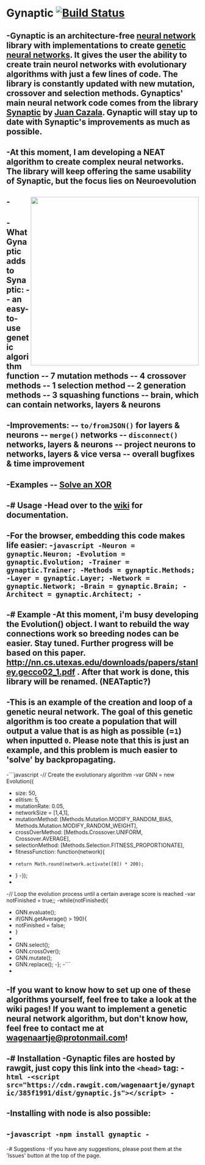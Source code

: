 # Gynaptic [![Build Status](https://travis-ci.org/wagenaartje/gynaptic.svg?branch=master)](https://travis-ci.org/wagenaartje/gynaptic)
 -Gynaptic is an architecture-free [neural network](https://en.wikipedia.org/wiki/Artificial_neural_network) library with implementations to create [genetic neural networks](https://en.wikipedia.org/wiki/Neuroevolution). It gives the user the ability to create train neurol networks with evolutionary algorithms with just a few lines of code. The library is constantly updated with new mutation, crossover and selection methods. Gynaptics' main neural network code comes from the library [Synaptic](https://github.com/cazala/synaptic) by [Juan Cazala](https://github.com/cazala). Gynaptic will stay up to date with Synaptic's improvements as much as possible.
 -
 -**At this moment, I am developing a NEAT algorithm to create complex neural networks. The library will keep offering the same usability of Synaptic, but the focus lies on Neuroevolution**
 -
 -<img src="https://assets-cdn.github.com/images/modules/site/home-ill-work.png?sn" width="440px" align="right">
 -
 -What Gynaptic adds to Synaptic:
 -- an easy-to-use genetic algorithm function
 -- 7 mutation methods
 -- 4 crossover methods
 -- 1 selection method
 -- 2 generation methods
 -- 3 squashing functions
 -- **brain**, which can contain networks, layers & neurons
 -
 -Improvements:
 -- `to/fromJSON()` for layers & neurons
 -- `merge()` networks
 -- `disconnect()` networks, layers & neurons
 -- project neurons to networks, layers & vice versa
 -- overall bugfixes & time improvement
 -
 -Examples
 -- [Solve an XOR](https://wagenaartje.github.io/gynaptic/examples/xor/)
 -
 -# Usage
 -Head over to the [wiki](https://github.com/wagenaartje/gynaptic/wiki) for documentation.
 -
 -For the browser, embedding this code makes life easier:
 -```javascript
 -Neuron = gynaptic.Neuron;
 -Evolution = gynaptic.Evolution;
 -Trainer = gynaptic.Trainer;
 -Methods = gynaptic.Methods;
 -Layer = gynaptic.Layer;
 -Network = gynaptic.Network;
 -Brain = gynaptic.Brain;
 -Architect = gynaptic.Architect;
 -```
 -
 -# Example
 -**At this moment, i'm busy developing the Evolution() object. I want to rebuild the way connections work so breeding nodes can be easier. Stay tuned. Further progress will be based on this paper. http://nn.cs.utexas.edu/downloads/papers/stanley.gecco02_1.pdf . After that work is done, this library will be renamed. (NEATaptic?)**
 -
 -This is an example of the creation and loop of a genetic neural network. The goal of this genetic algorithm is too create a population that will output a value that is as high as possible (=`1`) when inputted `0`. Please note that this is just an example, and this problem is much easier to 'solve' by backpropagating.
 -
 -```javascript
 -// Create the evolutionary algorithm
 -var GNN = new Evolution({
 -  size: 50,
 -  elitism: 5,
 -  mutationRate: 0.05,
 -  networkSize = [1,4,1],
 -  mutationMethod: [Methods.Mutation.MODIFY_RANDOM_BIAS, Methods.Mutation.MODIFY_RANDOM_WEIGHT],
 -  crossOverMethod: [Methods.Crossover.UNIFORM, Crossover.AVERAGE],
 -  selectionMethod: [Methods.Selection.FITNESS_PROPORTIONATE],
 -  fitnessFunction: function(network){
 -     return Math.round(network.activate([0]) * 200);
 -  }
 -});
 -
 -// Loop the evolution process until a certain average score is reached
 -var notFinished = true;;
 -while(notFinished){
 -  GNN.evaluate();
 -  if(GNN.getAverage() > 190){
 -    notFinished = false;
 -  }
 -
 -  GNN.select();
 -  GNN.crossOver();
 -  GNN.mutate();
 -  GNN.replace();
 -};
 -```
 -
 -If you want to know how to set up one of these algorithms yourself, feel free to take a look at the wiki pages! If you want to implement a genetic neural network algorithm, but don't know how, feel free to contact me at wagenaartje@protonmail.com!
 -
 -# Installation
 -Gynaptic files are hosted by rawgit, just copy this link into the `<head>` tag:
 -```html
 -<script src="https://cdn.rawgit.com/wagenaartje/gynaptic/385f1991/dist/gynaptic.js"></script>
 -```
 -
 -Installing with node is also possible:
 -
 -```javascript
 -npm install gynaptic
 -```
 -
 -# Suggestions
 -If you have any suggestions, please post them at the 'Issues' button at the top of the page.
